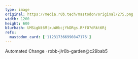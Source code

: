 ```yaml
---
type: image
original: https://media.r0b.tech/mastodon/original/275.png
width: 1200
height: 600
blurhash: UMSigNt6M|xuWHbcjYkDRgs.R*fO?dRkt6Rj
refs:
  mastodon_card: ['112317366990847176']
---
```


Automated Change · robb-j/r0b-garden@c29bab5
